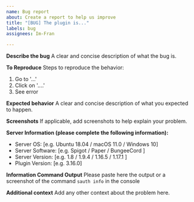 ```yaml
---
name: Bug report
about: Create a report to help us improve
title: "[BUG] The plugin is..."
labels: bug
assignees: Im-Fran

---
```


**Describe the bug**
A clear and concise description of what the bug is.

**To Reproduce**
Steps to reproduce the behavior:
1. Go to '...'
2. Click on '....'
3. See error

**Expected behavior**
A clear and concise description of what you expected to happen.

**Screenshots**
If applicable, add screenshots to help explain your problem.

**Server Information (please complete the following information):**
 - Server OS: [e.g. Ubuntu 18.04 / macOS 11.0 / Windows 10]
 - Server Software: [e.g. Spigot / Paper / BungeeCord ]
 - Server Version: [e.g. 1.8 / 1.9.4 / 1.16.5 / 1.17.1 ]
 - Plugin Version: [e.g. 3.16.0]

**Information Command Output**
Please paste here the output or a screenshot of the command `sauth info` in the console

**Additional context**
Add any other context about the problem here.
